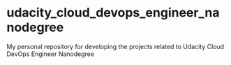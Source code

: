 # udacity_cloud_devops_engineer_nanodegree
My personal repository for developing the projects related to Udacity Cloud DevOps Engineer Nanodegree
